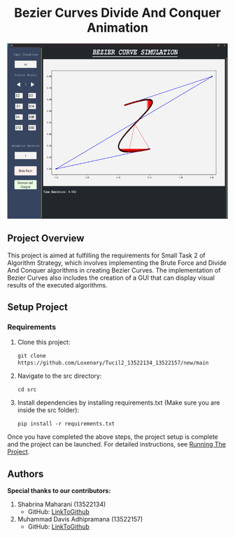 <h1 align="center">Bezier Curves Divide And Conquer Animation</h1>
<p align="center">
  <img src="test/test_5_bonus/dnc_bonus_5.png" width="600" height="400"/>
</p>

## Project Overview
This project is aimed at fulfilling the requirements for Small Task 2 of Algorithm Strategy, which involves implementing the Brute Force and Divide And Conquer algorithms in creating Bezier Curves. The implementation of Bezier Curves also includes the creation of a GUI that can display visual results of the executed algorithms.

## Setup Project

### Requirements
1. Clone this project:
    ```
    git clone https://github.com/Loxenary/Tucil2_13522134_13522157/new/main
    ```
2. Navigate to the src directory:
    ```
    cd src
    ```
3. Install dependencies by installing requirements.txt (Make sure you are inside the src folder):
    ```
    pip install -r requirements.txt
    ```

Once you have completed the above steps, the project setup is complete and the project can be launched. For detailed instructions, see [Running The Project](src/README.md).

## Authors

<b>Special thanks to our contributors:</b>
1. Shabrina Maharani (13522134) <br>
   - GitHub: [LinkToGithub](https://github.com/shabrinamaharani)
2. Muhammad Davis Adhipramana (13522157) <br>
   - GitHub: [LinkToGithub](https://github.com/Davis-Adhipramana)
